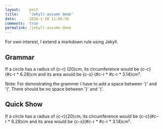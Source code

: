 ```yaml
---
layout:    post
title:     "Jekyll-assume demo"
date:      2016-1-28 11:06:56
comments:  true
permalink: /jekyll-assume-demo
---
```


For own interest, I extend a markdown rule using Jekyll.

<!--MORE-->

## Grammar

If a circle has a radius of {c-r} (20)cm, its circumference would be {c-c} (#c-r * 6.28)cm and its area would be {c-s} (#c-r * #c-r * 3.14)cm².

Note: For demostrating the grammer I have to add a space between '}' and '('.
There should be no space between '}' and '('.

## Quick Show

If a circle has a radius of {c-r}(20)cm, its circumference would be {c-c}(#c-r * 6.28)cm and its area would be {c-s}(#c-r * #c-r * 3.14)cm².
